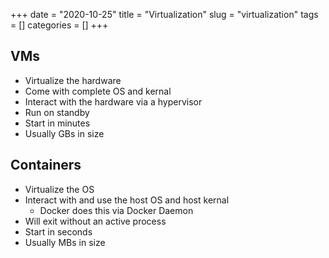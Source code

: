+++ 
date = "2020-10-25"
title = "Virtualization"
slug = "virtualization" 
tags = []
categories = []
+++

## VMs
- Virtualize the hardware
- Come with complete OS and kernal
- Interact with the hardware via a hypervisor
- Run on standby
- Start in minutes
- Usually GBs in size

## Containers
- Virtualize the OS
- Interact with and use the host OS and host kernal
    - Docker does this via Docker Daemon
- Will exit without an active process
- Start in seconds
- Usually MBs in size


